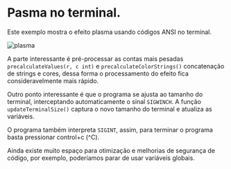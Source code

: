 # Pasma no terminal.

Este exemplo mostra o efeito plasma usando códigos ANSI no terminal.

![plasma](plasma_no_terminal.gif)

A parte interessante é pré-processar as contas mais pesadas `precalculateValues(r, c int)` e `precalculateColorStrings()` concatenação de strings e cores, dessa forma o processamento do efeito fica consideravelmente mais rápido.

Outro ponto interessante é que o programa se ajusta ao tamanho do terminal, interceptando automaticamente o sinal `SIGWINCH`. A função `updateTerminalSize()` captura o novo tamanho do terminal e atualiza as variáveis.

O programa também interpreta `SIGINT`, assim, para terminar o programa basta pressionar control+c (^C).

Ainda existe muito espaço para otimização e melhorias de segurança de código, por exemplo, poderíamos parar de usar variáveis globais.
